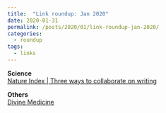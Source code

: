 ```yaml
---
title:  "Link roundup: Jan 2020"
date: 2020-01-31
permalink: /posts/2020/01/link-roundup-jan-2020/
categories: 
  - roundup
tags:
  - links
---
```

  
**Science**  
[Nature Index \| Three ways to collaborate on writing](https://www.natureindex.com/news-blog/three-ways-to-collaborate-on-writing)  
  
**Others**  
[Divine Medicine](https://inference-review.com/article/divine-medicine)  
